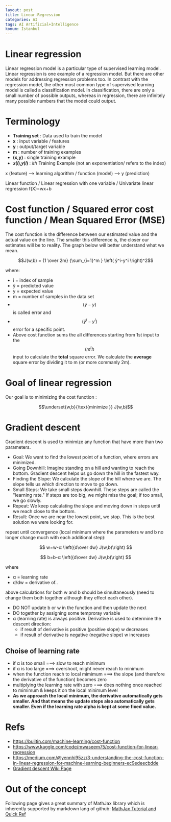 ```yaml
---
layout: post
title: Linear-Regression
categories: AI
tags: AI Artificial+Intelligence
konum: İstanbul
---
```



# Linear regression

Linear regression model is a particular type of supervised learning model.
Linear regression is one example of a regression model. But there are other models for addressing regression problems too.
In contrast with the regression model, the other most common type of supervised learning model is called a classification model.
In classification, there are only a small number of possible outputs, whereas in regression, there are infinitely many possible numbers that the model could output.

# Terminology

- **Training set** : Data used to train the model
- **x** : input variable / features
- **y** : output/target variable
- **m** : number of training examples
- **(x,y)** : single training example
- **𝑥(𝑖),𝑦(𝑖)** : 𝑖𝑡ℎ Training Example (not an exponentiation/ refers to the index)


x (feature) --> learning algorithm / function (model) --> y (prediction)

Linear function / Linear regression with one variable / Univariate linear regression
f(X)=wx+b

# Cost function / Squared error cost function / Mean Squared Error (MSE)

The cost function is the difference between our estimated value and the actual value on the line. The smaller this difference is, the closer our estimates will be to reality. The graph below will better understand what we mean.

$$J(w,b) = {1 \over 2m} {\sum_{i=1}^m } \left( ŷ^i-y^i  \right)^2$$

where:
- i =  index of sample
- ŷ =  predicted value
- y =  expected value
- m =  number of samples in the data set
- $$(ŷ-y)$$ is called error and 
- $$(ŷ^i-y^i)$$ error for a specific point.
- Above cost function sums the all differences starting from 1st input to the $$(m^th$$ input to calculate the **total** square error.
We calculate the **average** square error by dividing it to m (or more commanly 2m).

# Goal of linear regression

Our goal is to minimizing the cost function :

$$\underset{w,b}{\text{minimize }} J(w,b)$$

# Gradient descent

Gradient descent is used to minimize any function that have more than two parameters.

- Goal: We want to find the lowest point of a function, where errors are minimized.
- Going Downhill: Imagine standing on a hill and wanting to reach the bottom. Gradient descent helps us go down the hill in the fastest way.
- Finding the Slope: We calculate the slope of the hill where we are. The slope tells us which direction to move to go down.
- Small Steps: We take small steps downhill. These steps are called the "learning rate." If steps are too big, we might miss the goal; if too small, we go slowly.
- Repeat: We keep calculating the slope and moving down in steps until we reach close to the bottom.
- Result: Once we are near the lowest point, we stop. This is the best solution we were looking for.

repeat until convergence (local minimum where the parameters w and b no longer change much with each additional step):

$$ w=w-α \left({d\over dw}  J(w,b)\right)  $$

$$ b=b-α \left({d\over dw}  J(w,b)\right)  $$

where
- α = learning rate
- d/dw = derivative of..

above calculations for both w and b should be simultaneously (need to change them both together although they effect each other).
- DO NOT update b or w in the function and then update the next
- DO together by assigning some temproray variable
- α (learning rate) is always positive. Derivative is used to determine the descent direction:
    - if result of derivative is positive (positive slope) w decreases
    - if result of derivative is negative (negative slope) w increases


## Choise of learning rate 

- if α is too small ===> slow to reach minimum
- if α is too large ===> overshoot, might never reach to minimum
- when the function reach to local mimimum ===> the slope (and therefore the derivative of the function) becomes zero
- multiplying the learning rate with zero ===> does nothing once reached to mimimum & keeps it on the local minimum level
- **As we approach the local minimum, the derivative automatically gets smaller. And that means the update steps also automatically gets smaller. Even if the learning rate alpha is kept at some fixed value.**

# Refs
- https://builtin.com/machine-learning/cost-function
- https://www.kaggle.com/code/mwaseem75/cost-function-for-linear-regression
- https://medium.com/@yennhi95zz/3-understanding-the-cost-function-in-linear-regression-for-machine-learning-beginners-ec9edeecbdde
- [Gradient descent Wiki Page](https://en.wikipedia.org/wiki/Gradient_descent)

# Out of the concept
Following page gives a great summary of MathJax library which is inherently supported by markdown lang of github:
[MathJax Tutorial and Quick Ref](https://math.meta.stackexchange.com/questions/5020/mathjax-basic-tutorial-and-quick-reference)

